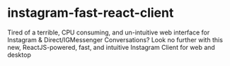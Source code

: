 # instagram-fast-react-client
Tired of a terrible, CPU consuming, and un-intuitive web interface for Instagram &amp; Direct/IGMessenger Conversations?  Look no further with this new, ReactJS-powered, fast, and intuitive Instagram Client for web and desktop
